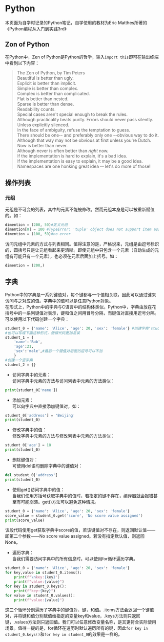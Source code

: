 # Python

本页面为自学时记录的Python笔记，自学使用的教材为Eric Matthes所著的《Python编程从入门到实践3rd》

## Zon of Python
在Python中，Zen of Python是Python的哲学，输入`import this`即可在输出终端中看到以下内容：
>The Zen of Python, by Tim Peters    
Beautiful is better than ugly.  
Explicit is better than implicit.   
Simple is better than complex.  
Complex is better than complicated.     
Flat is better than nested.     
Sparse is better than dense.    
Readability counts.     
Special cases aren't special enough to break the rules.      
Although practicality beats purity. 
Errors should never pass silently.  
Unless explicitly silenced.     
In the face of ambiguity, refuse the temptation to guess.   
There should be one-- and preferably only one --obvious way to do it.        
Although that way may not be obvious at first unless you're Dutch.   
Now is better than never.   
Although never is often better than *right* now.    
If the implementation is hard to explain, it's a bad idea.  
If the implementation is easy to explain, it may be a good idea.    
Namespaces are one honking great idea -- let's do more of those!    
## 操作列表
### 元组
元组是不可变的列表，其中的元素不能被修改。然而元组本身是可以被重新赋值的。如： 
```python
dimention = (200, 50)#定义元组
dimention[0] = 100 #TypeError: 'tuple' object does not support item assignment 
dimention = (100, 50)#no error
```
访问元组中元素的方式与列表相同。值得注意的是，严格说来，元组是由逗号标识的，圆括号只是让元组看起来更清晰。即使元组中只包含一个元素（自动生成的元组有可能只有一个元素），也必须在元素后面加上括号。如：
```python
dimention = (200,)
```
## 字典
Python中的字典是一系列键值对，每个键都与一个值相关联，因此可以通过键来访问与之对应的值。字典中的值可以是任意Python对象。    
在形式上，Python中的字典与C语言中的结构体类似。Python中，字典由放在花括号中的一系列键值对表示，键和值之间用冒号分隔，而键值对直接用逗号分隔。可以使用以下代码创建一个字典：
```python
student_0 = {'name': 'Alice', 'age': 20, 'sex': 'female'} #创建字典'student_0'
#也可以写成下面这种形式，使得代码更加易读
student_1 = { 
    'name':'Bob',
    'age':21,
    'sex':'male',#最后一个键值对后面的逗号可以不加
    }
#创建一个空字典
student_2 = {}
```
- 访问字典中的元素：    
访问字典中元素的方法与访问列表中元素的方法类似：
```python
print(student_0['name'])
```
- 添加元素：    
可以向字典中直接添加键值对，如：
```python
student_0['address'] = 'Beijing'
print(student_0)
```
- 修改字典中的值：  
修改字典中元素的方法与修改列表中元素的方法类似：
```python
student_0['age'] = 18
print(student_0)
```
- 删除键值对：  
可使用del语句删除字典中的键值对：
```python
del student_0['address']
print(student_0)
```
- 使用get()访问字典中的值：  
当我们使用方括号获取字典中的值时，若指定的键不存在，编译器就会报错甚至有可能崩溃。get()方法可以避免这种情况。
```python 
student_0 = {'name': 'Alice', 'age': 20, 'sex': 'female'}
score_value = student_0.get('score', 'No score value assigned')
print(score_value)
```
该段代码使用get获取字典中score的值，若该键值对不存在，则返回默认值——即第二个参数——No score value assigned。若没有指定默认值，则返回None。
- 遍历字典：    
当我们需要访问字典中的所有信息时，可以使用for循环遍历字典。
```python
student_0 = {'name': 'Alice', 'age': 20, 'sex': 'female'}
for key,value in student_0.items():
    print(f"\nkey:{key}")
    print(f"value:{value}")
for key in student_0.keys():
    print(f"key:{key}")
for value in student_0.values():
    print(f"value:{value}")
```
这三个循环分别遍历了字典中的键值对，键，和值。.items方法会返回一个键值对，并将键和值分别赋值给指定的变量key和value，.keys方法则只返回键，.values方法则只返回值。我们可以任意修改变量名称，是其更符合实际使用场景。值得一提的是，for循环在遍历时默认遍历所有的键，因此`for key in student_0.keys()`和`for key in student_0`的效果是一样的。
##
